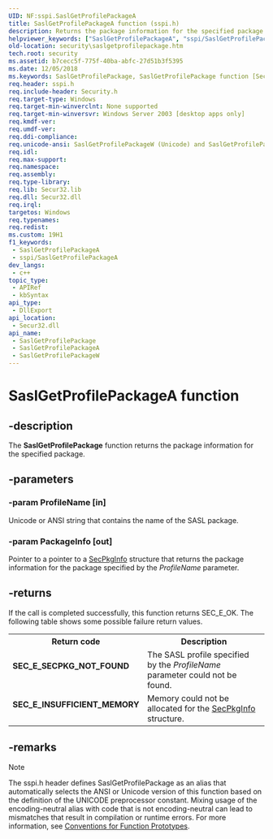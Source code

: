 ```yaml
---
UID: NF:sspi.SaslGetProfilePackageA
title: SaslGetProfilePackageA function (sspi.h)
description: Returns the package information for the specified package. (ANSI)
helpviewer_keywords: ["SaslGetProfilePackageA", "sspi/SaslGetProfilePackageA"]
old-location: security\saslgetprofilepackage.htm
tech.root: security
ms.assetid: b7cecc5f-775f-40ba-abfc-27d51b3f5395
ms.date: 12/05/2018
ms.keywords: SaslGetProfilePackage, SaslGetProfilePackage function [Security], SaslGetProfilePackageA, SaslGetProfilePackageW, security.saslgetprofilepackage, sspi/SaslGetProfilePackage, sspi/SaslGetProfilePackageA, sspi/SaslGetProfilePackageW
req.header: sspi.h
req.include-header: Security.h
req.target-type: Windows
req.target-min-winverclnt: None supported
req.target-min-winversvr: Windows Server 2003 [desktop apps only]
req.kmdf-ver: 
req.umdf-ver: 
req.ddi-compliance: 
req.unicode-ansi: SaslGetProfilePackageW (Unicode) and SaslGetProfilePackageA (ANSI)
req.idl: 
req.max-support: 
req.namespace: 
req.assembly: 
req.type-library: 
req.lib: Secur32.lib
req.dll: Secur32.dll
req.irql: 
targetos: Windows
req.typenames: 
req.redist: 
ms.custom: 19H1
f1_keywords:
 - SaslGetProfilePackageA
 - sspi/SaslGetProfilePackageA
dev_langs:
 - c++
topic_type:
 - APIRef
 - kbSyntax
api_type:
 - DllExport
api_location:
 - Secur32.dll
api_name:
 - SaslGetProfilePackage
 - SaslGetProfilePackageA
 - SaslGetProfilePackageW
---
```


# SaslGetProfilePackageA function


## -description

The <b>SaslGetProfilePackage</b> function returns the package information for the specified package.

## -parameters

### -param ProfileName [in]

Unicode or ANSI string that contains the name of the SASL package.

### -param PackageInfo [out]

Pointer to a pointer to a <a href="/windows/desktop/api/sspi/ns-sspi-secpkginfoa">SecPkgInfo</a> structure that returns the package information for the package specified by the <i>ProfileName</i> parameter.

## -returns

If the call is completed successfully, this function returns SEC_E_OK. The following table shows some possible failure return values.

<table>
<tr>
<th>Return code</th>
<th>Description</th>
</tr>
<tr>
<td width="40%">
<dl>
<dt><b>SEC_E_SECPKG_NOT_FOUND</b></dt>
</dl>
</td>
<td width="60%">
The SASL profile specified by the <i>ProfileName</i> parameter could not be found.

</td>
</tr>
<tr>
<td width="40%">
<dl>
<dt><b>SEC_E_INSUFFICIENT_MEMORY</b></dt>
</dl>
</td>
<td width="60%">
Memory could not be allocated for the <a href="/windows/desktop/api/sspi/ns-sspi-secpkginfoa">SecPkgInfo</a> structure.

</td>
</tr>
</table>

## -remarks

> [!NOTE]
> The sspi.h header defines SaslGetProfilePackage as an alias that automatically selects the ANSI or Unicode version of this function based on the definition of the UNICODE preprocessor constant. Mixing usage of the encoding-neutral alias with code that is not encoding-neutral can lead to mismatches that result in compilation or runtime errors. For more information, see [Conventions for Function Prototypes](/windows/win32/intl/conventions-for-function-prototypes).
